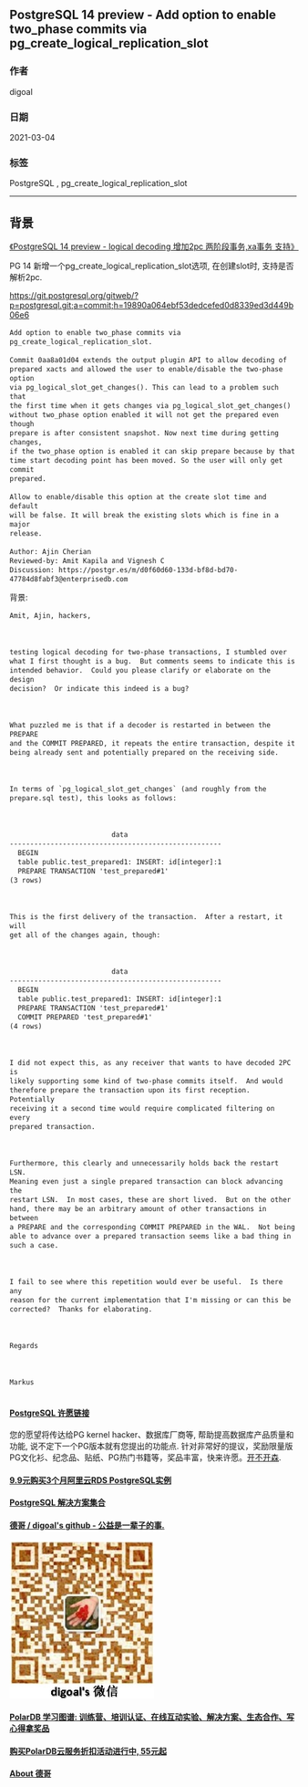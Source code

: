 ## PostgreSQL 14 preview - Add option to enable two_phase commits via pg_create_logical_replication_slot  
            
### 作者            
digoal            
            
### 日期            
2021-03-04             
            
### 标签            
PostgreSQL , pg_create_logical_replication_slot         
            
----            
            
## 背景       
[《PostgreSQL 14 preview - logical decoding 增加2pc 两阶段事务,xa事务 支持》](../202101/20210101_01.md)    
  
PG 14 新增一个pg_create_logical_replication_slot选项, 在创建slot时, 支持是否解析2pc.  
  
https://git.postgresql.org/gitweb/?p=postgresql.git;a=commit;h=19890a064ebf53dedcefed0d8339ed3d449b06e6  
  
```  
Add option to enable two_phase commits via pg_create_logical_replication_slot.  
  
Commit 0aa8a01d04 extends the output plugin API to allow decoding of  
prepared xacts and allowed the user to enable/disable the two-phase option  
via pg_logical_slot_get_changes(). This can lead to a problem such that  
the first time when it gets changes via pg_logical_slot_get_changes()  
without two_phase option enabled it will not get the prepared even though  
prepare is after consistent snapshot. Now next time during getting changes,  
if the two_phase option is enabled it can skip prepare because by that  
time start decoding point has been moved. So the user will only get commit  
prepared.  
  
Allow to enable/disable this option at the create slot time and default  
will be false. It will break the existing slots which is fine in a major  
release.  
  
Author: Ajin Cherian  
Reviewed-by: Amit Kapila and Vignesh C  
Discussion: https://postgr.es/m/d0f60d60-133d-bf8d-bd70-47784d8fabf3@enterprisedb.com  
```  
  
背景:  
  
```
Amit, Ajin, hackers,



testing logical decoding for two-phase transactions, I stumbled over 
what I first thought is a bug.  But comments seems to indicate this is 
intended behavior.  Could you please clarify or elaborate on the design 
decision?  Or indicate this indeed is a bug?



What puzzled me is that if a decoder is restarted in between the PREPARE 
and the COMMIT PREPARED, it repeats the entire transaction, despite it 
being already sent and potentially prepared on the receiving side.



In terms of `pg_logical_slot_get_changes` (and roughly from the 
prepare.sql test), this looks as follows:



                         data
----------------------------------------------------
  BEGIN
  table public.test_prepared1: INSERT: id[integer]:1
  PREPARE TRANSACTION 'test_prepared#1'
(3 rows)



This is the first delivery of the transaction.  After a restart, it will 
get all of the changes again, though:



                         data
----------------------------------------------------
  BEGIN
  table public.test_prepared1: INSERT: id[integer]:1
  PREPARE TRANSACTION 'test_prepared#1'
  COMMIT PREPARED 'test_prepared#1'
(4 rows)



I did not expect this, as any receiver that wants to have decoded 2PC is 
likely supporting some kind of two-phase commits itself.  And would 
therefore prepare the transaction upon its first reception.  Potentially 
receiving it a second time would require complicated filtering on every 
prepared transaction.



Furthermore, this clearly and unnecessarily holds back the restart LSN. 
Meaning even just a single prepared transaction can block advancing the 
restart LSN.  In most cases, these are short lived.  But on the other 
hand, there may be an arbitrary amount of other transactions in between 
a PREPARE and the corresponding COMMIT PREPARED in the WAL.  Not being 
able to advance over a prepared transaction seems like a bad thing in 
such a case.



I fail to see where this repetition would ever be useful.  Is there any 
reason for the current implementation that I'm missing or can this be 
corrected?  Thanks for elaborating.



Regards



Markus


```
  
  
#### [PostgreSQL 许愿链接](https://github.com/digoal/blog/issues/76 "269ac3d1c492e938c0191101c7238216")
您的愿望将传达给PG kernel hacker、数据库厂商等, 帮助提高数据库产品质量和功能, 说不定下一个PG版本就有您提出的功能点. 针对非常好的提议，奖励限量版PG文化衫、纪念品、贴纸、PG热门书籍等，奖品丰富，快来许愿。[开不开森](https://github.com/digoal/blog/issues/76 "269ac3d1c492e938c0191101c7238216").  
  
  
#### [9.9元购买3个月阿里云RDS PostgreSQL实例](https://www.aliyun.com/database/postgresqlactivity "57258f76c37864c6e6d23383d05714ea")
  
  
#### [PostgreSQL 解决方案集合](https://yq.aliyun.com/topic/118 "40cff096e9ed7122c512b35d8561d9c8")
  
  
#### [德哥 / digoal's github - 公益是一辈子的事.](https://github.com/digoal/blog/blob/master/README.md "22709685feb7cab07d30f30387f0a9ae")
  
  
![digoal's wechat](../pic/digoal_weixin.jpg "f7ad92eeba24523fd47a6e1a0e691b59")
  
  
#### [PolarDB 学习图谱: 训练营、培训认证、在线互动实验、解决方案、生态合作、写心得拿奖品](https://www.aliyun.com/database/openpolardb/activity "8642f60e04ed0c814bf9cb9677976bd4")
  
  
#### [购买PolarDB云服务折扣活动进行中, 55元起](https://www.aliyun.com/activity/new/polardb-yunparter?userCode=bsb3t4al "e0495c413bedacabb75ff1e880be465a")
  
  
#### [About 德哥](https://github.com/digoal/blog/blob/master/me/readme.md "a37735981e7704886ffd590565582dd0")
  
